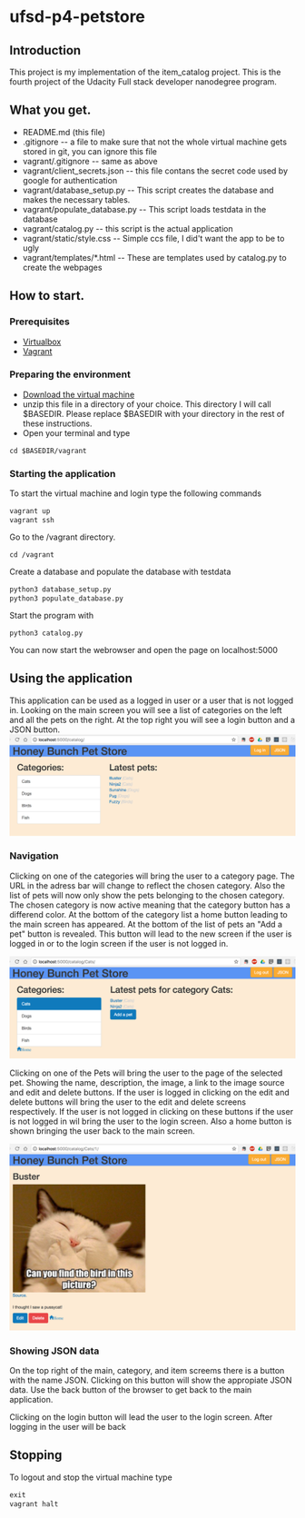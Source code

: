 # ufsd-p4-petstore
## Introduction
This project is my implementation of the item\_catalog project. This is the fourth project of the Udacity Full stack developer nanodegree program.


## What you get.
* README.md (this file)
* .gitignore -- a file to make sure that not the whole virtual machine gets stored in git, you can ignore this file
* vagrant/.gitignore -- same as above
* vagrant/client\_secrets.json -- this file contans the secret code used by google for authentication
* vagrant/database\_setup.py -- This script creates the database and makes the necessary tables.
* vagrant/populate\_database.py -- This script loads testdata in the database
* vagrant/catalog.py -- this script is the actual application
* vagrant/static/style.css -- Simple ccs file, I did't want the app to be to ugly
* vagrant/templates/\*.html -- These are templates used by catalog.py to create the webpages

## How to start.
### Prerequisites
* [Virtualbox](https://www.virtualbox.org/)
* [Vagrant](https://www.vagrantup.com/)

### Preparing the environment
* [Download the virtual machine](https://d17h27t6h515a5.cloudfront.net/topher/2017/August/59822701_fsnd-virtual-machine/fsnd-virtual-machine.zip)
* unzip this file in a directory of your choice. This directory I will call $BASEDIR. Please replace $BASEDIR with your directory in the rest of these instructions.
* Open your terminal and type
```
cd $BASEDIR/vagrant
```
### Starting the application
To start the virtual machine and login type the following commands
```
vagrant up
vagrant ssh
```
Go to the /vagrant directory.
```
cd /vagrant
```
Create a database and populate the database with testdata
```
python3 database_setup.py
python3 populate_database.py
```
Start the program with
```
python3 catalog.py
```
You can now start the webrowser and open the page on localhost:5000

## Using the application
This application can be used as a logged in user or a user that is not logged in. Looking on the main screen you will see a list of categories on the left and all the pets on the right. At the top right you will see a login button and a JSON button.
![main screen](/screenshots/MainScreen.png "Main screen")

### Navigation
Clicking on one of the categories will bring the user to a category page. The URL in the adress bar will change to reflect the chosen category. Also the list of pets will now only show the pets belonging to the chosen category. The chosen category is now active meaning that the category button has a differend color. At the bottom of the category list a home button leading to the main screen has appeared. At the bottom of the list of pets an "Add a pet" button is revealed. This button will lead to the new screen if the user is logged in or to the login screen if the user is not logged in.

![category screen](/screenshots/CategoryScreen.png "Category screen")

Clicking on one of the Pets will bring the user to the page of the selected pet. Showing the name, description, the image, a link to the image source and edit and delete buttons. If the user is logged in clicking on the edit and delete buttons will bring the user to the edit and delete screens respectively. If the user is not logged in clicking on these buttons if the user is not logged in wil bring the user to the login screen. Also a home button is shown bringing the user back to the main screen.

![item screen](/screenshots/ItemScreen.png "Item screen")

### Showing JSON data
On the top right of the main, category, and item screems there is a button with the name JSON. Clicking on this button will show the appropiate JSON data. Use the back button of the browser to get back to the main application. 


Clicking on the login button will lead the user to the login screen. After logging in the user will be back 

## Stopping
To logout and stop the virtual machine type
```
exit
vagrant halt
```
